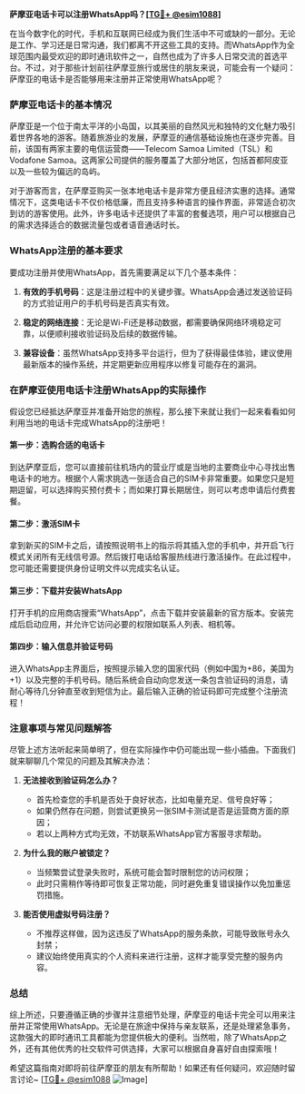 **萨摩亚电话卡可以注册WhatsApp吗？[[TG💪+ @esim1088](https://t.me/s/esim1088)]**

在当今数字化的时代，手机和互联网已经成为我们生活中不可或缺的一部分。无论是工作、学习还是日常沟通，我们都离不开这些工具的支持。而WhatsApp作为全球范围内最受欢迎的即时通讯软件之一，自然也成为了许多人日常交流的首选平台。不过，对于那些计划前往萨摩亚旅行或居住的朋友来说，可能会有一个疑问：萨摩亚的电话卡是否能够用来注册并正常使用WhatsApp呢？

### 萨摩亚电话卡的基本情况

萨摩亚是一个位于南太平洋的小岛国，以其美丽的自然风光和独特的文化魅力吸引着世界各地的游客。随着旅游业的发展，萨摩亚的通信基础设施也在逐步完善。目前，该国有两家主要的电信运营商——Telecom Samoa Limited（TSL）和Vodafone Samoa。这两家公司提供的服务覆盖了大部分地区，包括首都阿皮亚以及一些较为偏远的岛屿。

对于游客而言，在萨摩亚购买一张本地电话卡是非常方便且经济实惠的选择。通常情况下，这类电话卡不仅价格低廉，而且支持多种语言的操作界面，非常适合初次到访的游客使用。此外，许多电话卡还提供了丰富的套餐选项，用户可以根据自己的需求选择适合的数据流量包或者语音通话时长。

### WhatsApp注册的基本要求

要成功注册并使用WhatsApp，首先需要满足以下几个基本条件：

1. **有效的手机号码**：这是注册过程中的关键步骤。WhatsApp会通过发送验证码的方式验证用户的手机号码是否真实有效。
   
2. **稳定的网络连接**：无论是Wi-Fi还是移动数据，都需要确保网络环境稳定可靠，以便顺利接收验证码及后续的数据传输。

3. **兼容设备**：虽然WhatsApp支持多平台运行，但为了获得最佳体验，建议使用最新版本的操作系统，并定期更新应用程序以修复可能存在的漏洞。

### 在萨摩亚使用电话卡注册WhatsApp的实际操作

假设您已经抵达萨摩亚并准备开始您的旅程，那么接下来就让我们一起来看看如何利用当地的电话卡完成WhatsApp的注册吧！

#### 第一步：选购合适的电话卡
到达萨摩亚后，您可以直接前往机场内的营业厅或是当地的主要商业中心寻找出售电话卡的地方。根据个人需求挑选一张适合自己的SIM卡非常重要。如果您只是短期逗留，可以选择购买预付费卡；而如果打算长期居住，则可以考虑申请后付费套餐。

#### 第二步：激活SIM卡
拿到新买的SIM卡之后，请按照说明书上的指示将其插入您的手机中，并开启飞行模式关闭所有无线信号源。然后拨打电话给客服热线进行激活操作。在此过程中，您可能还需要提供身份证明文件以完成实名认证。

#### 第三步：下载并安装WhatsApp
打开手机的应用商店搜索“WhatsApp”，点击下载并安装最新的官方版本。安装完成后启动应用，并允许它访问必要的权限如联系人列表、相机等。

#### 第四步：输入信息并验证号码
进入WhatsApp主界面后，按照提示输入您的国家代码（例如中国为+86，美国为+1）以及完整的手机号码。随后系统会自动向您发送一条包含验证码的消息，请耐心等待几分钟直至收到短信为止。最后输入正确的验证码即可完成整个注册流程！

### 注意事项与常见问题解答

尽管上述方法听起来简单明了，但在实际操作中仍可能出现一些小插曲。下面我们就来聊聊几个常见的问题及其解决办法：

1. **无法接收到验证码怎么办？**
   - 首先检查您的手机是否处于良好状态，比如电量充足、信号良好等；
   - 如果仍然存在问题，则尝试更换另一张SIM卡测试是否是运营商方面的原因；
   - 若以上两种方式均无效，不妨联系WhatsApp官方客服寻求帮助。

2. **为什么我的账户被锁定？**
   - 当频繁尝试登录失败时，系统可能会暂时限制您的访问权限；
   - 此时只需稍作等待即可恢复正常功能，同时避免重复错误操作以免加重惩罚措施。

3. **能否使用虚拟号码注册？**
   - 不推荐这样做，因为这违反了WhatsApp的服务条款，可能导致账号永久封禁；
   - 建议始终使用真实的个人资料来进行注册，这样才能享受完整的服务内容。

### 总结

综上所述，只要遵循正确的步骤并注意细节处理，萨摩亚的电话卡完全可以用来注册并正常使用WhatsApp。无论是在旅途中保持与亲友联系，还是处理紧急事务，这款强大的即时通讯工具都能为您提供极大的便利。当然啦，除了WhatsApp之外，还有其他优秀的社交软件可供选择，大家可以根据自身喜好自由探索哦！

希望这篇指南对即将前往萨摩亚的朋友有所帮助！如果还有任何疑问，欢迎随时留言讨论~ [[TG💪+ @esim1088](https://t.me/s/esim1088) ![Image](https://i.postimg.cc/4NQfJmqS/Snipaste-2025-05-13-00-14-12.png)]